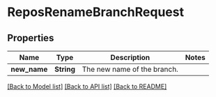 # ReposRenameBranchRequest

## Properties

Name | Type | Description | Notes
------------ | ------------- | ------------- | -------------
**new_name** | **String** | The new name of the branch. | 

[[Back to Model list]](../README.md#documentation-for-models) [[Back to API list]](../README.md#documentation-for-api-endpoints) [[Back to README]](../README.md)



